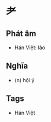 # 耂

## Phát âm
* Hán Việt: lão

## Nghĩa
* (n) hội ý

## Tags
* Hán Việt

<script>window.HANZI_FIELD='耂';</script>